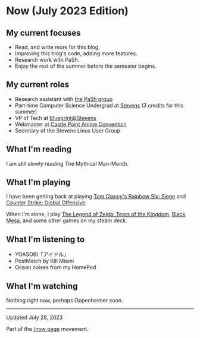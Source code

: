 # Now (July 2023 Edition)

## My current focuses

* Read, and write more for this blog.
* Improving this blog's code, adding more features.
* Research work with PaSh.
* Enjoy the rest of the summer before the semester begins.

## My current roles

* Research assistant with [the PaSh group](https://binpa.sh/)
* Part-time Computer Science Undergrad at
  [Stevens](https://www.stevens.edu/school-engineering-science/departments/computer-science)
  (3 credits for this summer)
* VP of Tech at [Blueprint@Stevens](https://sitblueprint.com/)
* Webmaster at [Castle Point Anime Convention](https://www.castlepointanime.com)
* Secretary of the Stevens Linux User Group

## What I'm reading

I am still slowly reading The Mythical Man-Month.

## What I'm playing

I have been getting back at playing [Tom Clancy's Rainbow Six:
Siege](https://www.ubisoft.com/en-us/game/rainbow-six/siege) and [Counter
Strike: Global
Offensive](https://store.steampowered.com/app/730/CounterStrike_Global_Offensive/).

When I'm alone, I play [The Legend of Zelda: Tears of the
Kingdom](https://www.nintendo.com/store/products/the-legend-of-zelda-tears-of-the-kingdom-switch/),
[Black Mesa](https://store.steampowered.com/app/362890/Black_Mesa/), and some
other games on my steam deck.

## What I'm listening to

* YOASOBI「アイドル」
* PostMatch by Kill Miami
* Ocean noises from my HomePod

## What I'm watching

Nothing right now, perhaps Oppenheimer soon.

---

Updated July 28, 2023

Part of the [/now page](https://nownownow.com/about) movement.
